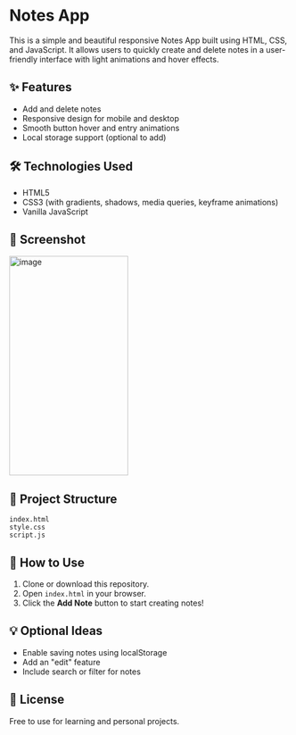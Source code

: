 # Notes App

This is a simple and beautiful responsive Notes App built using HTML, CSS, and JavaScript. It allows users to quickly create and delete notes in a user-friendly interface with light animations and hover effects.

## ✨ Features
- Add and delete notes
- Responsive design for mobile and desktop
- Smooth button hover and entry animations
- Local storage support (optional to add)

## 🛠️ Technologies Used
- HTML5
- CSS3 (with gradients, shadows, media queries, keyframe animations)
- Vanilla JavaScript

## 📸 Screenshot
<img width="213" height="393" alt="image" src="https://github.com/user-attachments/assets/551aefff-1f24-4ed2-882e-01d43d97a9eb" />


## 📂 Project Structure
```
index.html
style.css
script.js
```

## 🚀 How to Use
1. Clone or download this repository.
2. Open `index.html` in your browser.
3. Click the **Add Note** button to start creating notes!

## 💡 Optional Ideas
- Enable saving notes using localStorage
- Add an "edit" feature
- Include search or filter for notes

## 📄 License
Free to use for learning and personal projects.

